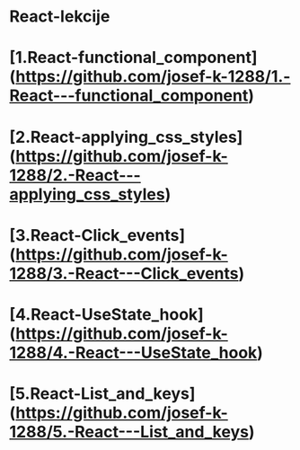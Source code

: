 # React-lekcije
# [1.React-functional_component] (https://github.com/josef-k-1288/1.-React---functional_component)
# [2.React-applying_css_styles] (https://github.com/josef-k-1288/2.-React---applying_css_styles)
# [3.React-Click_events] (https://github.com/josef-k-1288/3.-React---Click_events)
# [4.React-UseState_hook] (https://github.com/josef-k-1288/4.-React---UseState_hook)
# [5.React-List_and_keys] (https://github.com/josef-k-1288/5.-React---List_and_keys)

